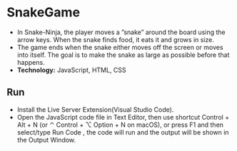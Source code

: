 
# SnakeGame 

- In Snake-Ninja, the player moves a ”snake” around the board using the arrow keys.
  When the snake finds food, it eats it and grows in size.
- The game ends when the snake either moves off the screen or moves into itself.
  The goal is to make the snake as large as possible before that happens.
- **Technology:** JavaScript, HTML, CSS


## Run

- Install the Live Server Extension(Visual Studio  Code).
- Open the JavaScript code file in Text Editor, then use shortcut Control + Alt + N (or ⌃ Control + ⌥ Option + N on macOS), or press F1 and then select/type Run Code , the code will run and the output will be shown in the Output Window.


